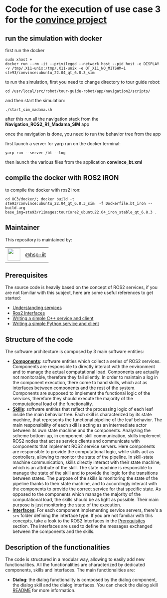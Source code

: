 # Code for the execution of use case 3 for the [convince project](https://convince-project.eu)

## run the simulation with docker

first run the docker 

```
sudo xhost + 
docker run --rm -it --privileged --network host --pid host -e DISPLAY -v /tmp/.X11-unix:/tmp/.X11-unix -e QT_X11_NO_MITSHM=1  ste93/convince:ubuntu_22.04_qt_6.8.3_sim
```


to run the simulation, first you need to change directory to tour guide robot:

```
cd /usr/local/src/robot/tour-guide-robot/app/navigation2/scripts/
```

and then start the simulation:

```
./start_sim_madama.sh
```

after this run all the navigation stack from the **Navigation_ROS2_R1_Madama_SIM** app

once the navigation is done, you need to run the behavior tree from the app

first launch a server for yarp run on the docker terminal:

``` 
yarp run --server /bt --log
```

then launch the various files from the application **convince_bt.xml**

## compile the docker with ROS2 IRON

to compile the docker with ros2 iron:
```
cd UC3/docker/; docker build -t ste93/convince:ubuntu_22.04_qt_6.8.3_sim  -f Dockerfile.bt_iron --build-arg base_img=ste93/r1images:tourCore2_ubuntu22.04_iron_stable_qt_6.8.3 .
```
<!-- 
<div align="center">
  Journal, vol. X, no. y, pp. abc-def, Month Year
</div>



<!-- ## Table of Contents

- [Update](#updates)
<!-- - [Installation](#installation) 
- [running the code](#running-the-code)
- [Reproduce the results](#reproduce-the-paper-results)
- [Run the code with custom data](#run-the-code-with-custom-data-optional)
- [License](#license)
- [Citing this paper](#citing-this-paper)

## Updates


### Execution inside a container (alternative)

look in the specific folders -->
<!-- ## Reproduce the paper results

Before running the experiments, it is suggested to run the following sanity checks to make sure that the environment is properly configure:

```console
<all the instructions required to check that the environent has been configured properly>
```

Instructions for reproducing the experiments:

```console
<all the instructions required to reproduce the results>
```

Adding an example of the expected outcome might be useful.

## Run the code with custom data (optional)

Adding information on the structure of the input data and how it gets processed might be useful.

```console
<all the instructions required to run your code on custom data>
```
-->
<!-- ## License

Information about the license.

:warning: Please read [these](https://github.com/hsp-iit/organization/tree/master/licenses) instructions on how to license HSP code. -->

<!-- ## Citing this paper

```bibtex
@ARTICLE{9568706,
author={Author A, ..., Author Z},
journal={Journal},
title={Title},
year={Year},
volume={X},
number={y},
pages={abc-def},
doi={DOI}
}
``` -->

## Maintainer

This repository is maintained by:

| | |
|:---:|:---:|
| [<img src="assets/image.png" width="40">](https://github.com/hsp-iit) | [@hsp-iit](https://github.com/hsp-iit) |

## Prerequisites
The source code is heavily based on the concept of ROS2 services, if you are not familiar with this subject, here are some useful references to get started:
- [Understanding services](https://docs.ros.org/en/jazzy/Tutorials/Beginner-CLI-Tools/Understanding-ROS2-Services/Understanding-ROS2-Services.html)
- [Ros2 Interfaces](https://docs.ros.org/en/jazzy/Concepts/Basic/About-Interfaces.html)
- [Writing a simple C++ service and client](https://docs.ros.org/en/jazzy/Tutorials/Beginner-Client-Libraries/Writing-A-Simple-Cpp-Service-And-Client.html)
- [Writing a simple Python service and client](https://docs.ros.org/en/jazzy/Tutorials/Beginner-Client-Libraries/Writing-A-Simple-Py-Service-And-Client.html)

## Structure of the code
The software architecture is composed by 3 main software entities:
- [**Components**](src/components/): software entities which collect a series of ROS2 services. Components are responsible to directly interact with the environment and to manage the actual computational load. Components are actually not monitorable, therefore they fail silently. In order to maintain a log in the component execution, there come to hand skills, which act as interfaces between components and the rest of the system. Components are supposed to implement the functional logic of the services, therefore they should execute the majority of the computational load of the functionality. 
- [**Skills**](src/skills/): software entities that reflect the processing logic of each leaf inside the main behavior tree. Each skill is characterized by its state machine, that represents the functional pipeline of the leaf behavior. The main responsibility of each skill is acting as an intermediate actor between its own state machine and the components. Analyzing the scheme bottom-up, in component-skill communication, skills implement ROS2 nodes that act as service clients and communicate with components that implement ROS2 service servers. Here components are responsible to provide the computational logic, while skills act as controllers, allowing to monitor the state of the pipeline. In skill-state machine communication, skills directly interact with their state machine, which is an attribute of the skill. The state machine is responsible to manage the state of the skill and to provide the logic for the transitions between states. The purpose of the skills is monitoring the state of the pipeline thanks to their state machine, and to accordingly interact with the components to provide the correct service for that specific state. As opposed to the components which manage the majority of the computational load, the skills should be as light as possible. Their main purpose is just monitoring the state of the execution. 
- [**Interfaces**](src/interfaces/): For each component implementing service servers, there's a `srv` folder defining the interface type. If you are not familiar with this concepts, take a look to the ROS2 Interfaces in the [Prerequisites](#prerequisites) section. The interfaces are used to define the messages exchanged between the components and the skills.

## Description of the functionalities
The code is structured in a modular way, allowing to easily add new functionalities. All the functionalities are characterized by dedicated components, skills and interfaces. The main functionalities are:
- **Dialog**: the dialog functionality is composed by the dialog component, the dialog skill and the dialog interfaces. You can check the dialog skill [README](src/skills/dialog_skill/readme.md) for more information.
